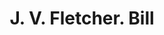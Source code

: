 ---
doi: 10.7916/D8QN7JSP
date_other: '1870'
date_other_textual: 1870-1879
form: printed ephemera
genre:
- Invoices
name:
- J. V. Fletcher
object_in_context_url: https://biggert.cul.columbia.edu/items/view/ave_biggert_00402
subject_hierarchical_geographic:
- Boston, Massachusetts, United States
subject_name:
- J. V. Fletcher
title: J. V. Fletcher. Bill
sort_title: J. V. Fletcher. Bill
call_number: ave_biggert_00402
coordinates:
- 42.35805555555556,-71.06361111111111
pid: ave_biggert_00402
identifiers: ave_biggert_00402
thumbnail: https://derivativo-3.library.columbia.edu/iiif/2/ldpd:344152/full/!256,256/0/native.jpg
permalink: /biggert/ave_biggert_00402/
layout: iiif-image-page
---